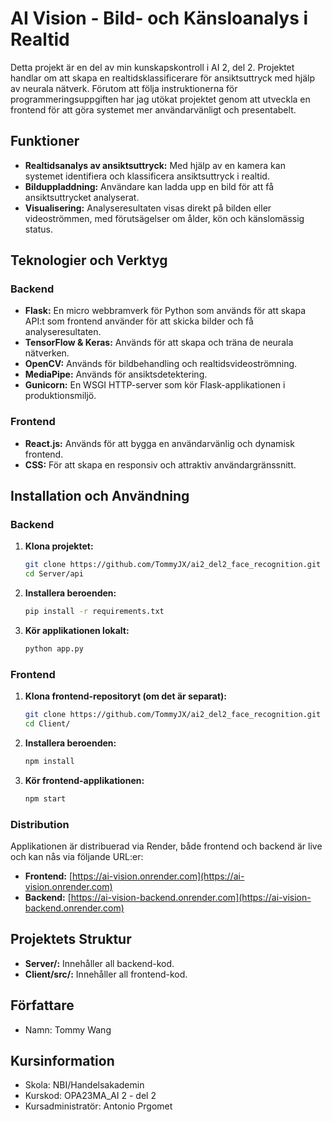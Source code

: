 # AI Vision - Bild- och Känsloanalys i Realtid

Detta projekt är en del av min kunskapskontroll i AI 2, del 2. Projektet handlar om att skapa en realtidsklassificerare för ansiktsuttryck med hjälp av neurala nätverk. Förutom att följa instruktionerna för programmeringsuppgiften har jag utökat projektet genom att utveckla en frontend för att göra systemet mer användarvänligt och presentabelt.

## Funktioner

- **Realtidsanalys av ansiktsuttryck:** Med hjälp av en kamera kan systemet identifiera och klassificera ansiktsuttryck i realtid.
- **Bilduppladdning:** Användare kan ladda upp en bild för att få ansiktsuttrycket analyserat.
- **Visualisering:** Analyseresultaten visas direkt på bilden eller videoströmmen, med förutsägelser om ålder, kön och känslomässig status.

## Teknologier och Verktyg

### Backend
- **Flask:** En micro webbramverk för Python som används för att skapa API:t som frontend använder för att skicka bilder och få analyseresultaten.
- **TensorFlow & Keras:** Används för att skapa och träna de neurala nätverken.
- **OpenCV:** Används för bildbehandling och realtidsvideoströmning.
- **MediaPipe:** Används för ansiktsdetektering.
- **Gunicorn:** En WSGI HTTP-server som kör Flask-applikationen i produktionsmiljö.

### Frontend
- **React.js:** Används för att bygga en användarvänlig och dynamisk frontend.
- **CSS:** För att skapa en responsiv och attraktiv användargränssnitt.

## Installation och Användning

### Backend

1. **Klona projektet:**
   ```bash
   git clone https://github.com/TommyJX/ai2_del2_face_recognition.git
   cd Server/api
   ```

2. **Installera beroenden:**
   ```bash
   pip install -r requirements.txt
   ```

3. **Kör applikationen lokalt:**
   ```bash
   python app.py
   ```

### Frontend

1. **Klona frontend-repositoryt (om det är separat):**
   ```bash
   git clone https://github.com/TommyJX/ai2_del2_face_recognition.git
   cd Client/
   ```

2. **Installera beroenden:**
   ```bash
   npm install
   ```

3. **Kör frontend-applikationen:**
   ```bash
   npm start
   ```

### Distribution

Applikationen är distribuerad via Render, både frontend och backend är live och kan nås via följande URL:er:

- **Frontend:** [https://ai-vision.onrender.com](https://ai-vision.onrender.com)
- **Backend:** [https://ai-vision-backend.onrender.com](https://ai-vision-backend.onrender.com)

## Projektets Struktur

- **Server/:** Innehåller all backend-kod.
- **Client/src/:** Innehåller all frontend-kod.

## Författare

- Namn: Tommy Wang

## Kursinformation
- Skola: NBI/Handelsakademin
- Kurskod: OPA23MA_AI 2 - del 2
- Kursadministratör: Antonio Prgomet
